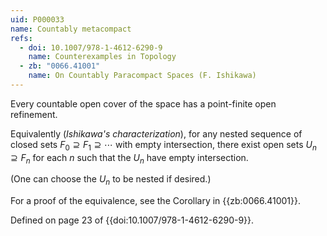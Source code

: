 ```yaml
---
uid: P000033
name: Countably metacompact
refs:
  - doi: 10.1007/978-1-4612-6290-9
    name: Counterexamples in Topology
  - zb: "0066.41001"
    name: On Countably Paracompact Spaces (F. Ishikawa)
---
```


Every countable open cover of the space has a point-finite open refinement.

Equivalently (*Ishikawa's characterization*),
for any nested sequence of closed sets $F_0 \supseteq F_1 \supseteq \cdots$ with empty intersection,
there exist open sets $U_n \supseteq F_n$ for each $n$ such that the $U_n$ have empty intersection.

(One can choose the $U_n$ to be nested if desired.)

For a proof of the equivalence, see the Corollary in {{zb:0066.41001}}.

Defined on page 23 of {{doi:10.1007/978-1-4612-6290-9}}.
